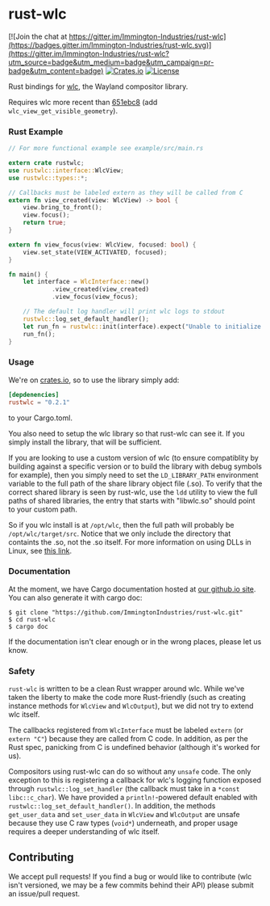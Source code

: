 # rust-wlc

[![Join the chat at https://gitter.im/Immington-Industries/rust-wlc](https://badges.gitter.im/Immington-Industries/rust-wlc.svg)](https://gitter.im/Immington-Industries/rust-wlc?utm_source=badge&utm_medium=badge&utm_campaign=pr-badge&utm_content=badge)
[![Crates.io](https://img.shields.io/badge/crates.io-v0.2.1-orange.svg)](https://crates.io/crate/rustwlc)
[![License](https://img.shields.io/badge/license-MIT-blue.svg)](https://github.com/Immington-Industries/rust-wlc/)

Rust bindings for [wlc](https://github.com/Cloudef/wlc), the Wayland compositor library.

Requires wlc more recent than [651ebc8](https://github.com/Cloudef/wlc/commit/651ebc8f7da750e77fd26f09182043e7e7c036c1) (add `wlc_view_get_visible_geometry`).
### Rust Example

```rust
// For more functional example see example/src/main.rs

extern crate rustwlc;
use rustwlc::interface::WlcView;
use rustwlc::types::*;

// Callbacks must be labeled extern as they will be called from C
extern fn view_created(view: WlcView) -> bool {
    view.bring_to_front();
    view.focus();
    return true;
}

extern fn view_focus(view: WlcView, focused: bool) {
    view.set_state(VIEW_ACTIVATED, focused);
}

fn main() {
    let interface = WlcInterface::new()
            .view_created(view_created)
            .view_focus(view_focus);

    // The default log handler will print wlc logs to stdout
    rustwlc::log_set_default_handler();
    let run_fn = rustwlc::init(interface).expect("Unable to initialize!");
    run_fn();
}
```

### Usage
We're on [crates.io](https://crates.io/crates/rustwlc), so to use the library simply add:
```toml
[depdenencies]
rustwlc = "0.2.1"
```
to your Cargo.toml.

You also need to setup the wlc library so that rust-wlc can see it. If you simply install the library, that will be sufficient.

If you are looking to use a custom version of wlc (to ensure compatiblity by building against a specific version or to build the library with debug symbols for example), then you simply need to set the `LD_LIBRARY_PATH` environment variable to the full path of the share library object file (.so). To verify that the correct shared library is seen by rust-wlc, use the `ldd` utility to view the full paths of shared libraries, the entry that starts with "libwlc.so" should point to your custom path.

So if you wlc install is at `/opt/wlc`, then the full path will probably be `/opt/wlc/target/src`. Notice that we only include the directory that containts the .so, not the .so itself. For more information on using DLLs in Linux, see [this link](http://tldp.org/HOWTO/Program-Library-HOWTO/shared-libraries.html#AEN77).

### Documentation
At the moment, we have Cargo documentation hosted at [our github.io site](http://immington-industries.github.io). 
You can also generate it with cargo doc:
```shell
$ git clone "https://github.com/ImmingtonIndustries/rust-wlc.git"
$ cd rust-wlc
$ cargo doc
```
If the documentation isn't clear enough or in the wrong places, please let us know.

### Safety
`rust-wlc` is written to be a clean Rust wrapper around wlc. While we've taken the liberty to make the code more Rust-friendly (such as creating instance methods for `WlcView` and `WlcOutput`), but we did not try to extend wlc itself. 

The callbacks registered from `WlcInterface` must be labeled `extern` (or `extern "C"`) because they are called from C code. In addition, as per the Rust spec, panicking from C is undefined behavior (although it's worked for us).

Compositors using rust-wlc can do so without any `unsafe` code. The only exception to this is registering a callback for wlc's logging function exposed through  `rustwlc::log_set_handler` (the callback must take in a `*const libc::c_char`). We have provided a `println!`-powered default enabled with `rustwlc::log_set_default_handler()`. In addition, the methods `get_user_data` and `set_user_data` in `WlcView` and `WlcOutput` are unsafe because they use C raw types (`void*`) underneath, and proper usage requires a deeper understanding of wlc itself.

## Contributing
We accept pull requests! If you find a bug or would like to contribute (wlc isn't versioned, we may be a few commits behind their API) please submit an issue/pull request.
